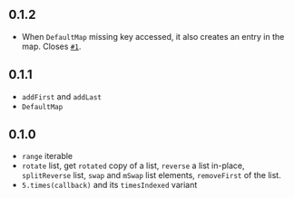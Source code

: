 ## 0.1.2

- When `DefaultMap` missing key accessed, it also creates an entry in the map. Closes [`#1`](https://github.com/dartsidedev/pop/issues/1).

## 0.1.1

- `addFirst` and `addLast`
- `DefaultMap`

## 0.1.0

- `range` iterable
- `rotate` list, get `rotated` copy of a list, `reverse` a list in-place, `splitReverse` list, `swap` and `mSwap` list elements, `removeFirst` of the list.
- `5.times(callback)` and its `timesIndexed` variant
